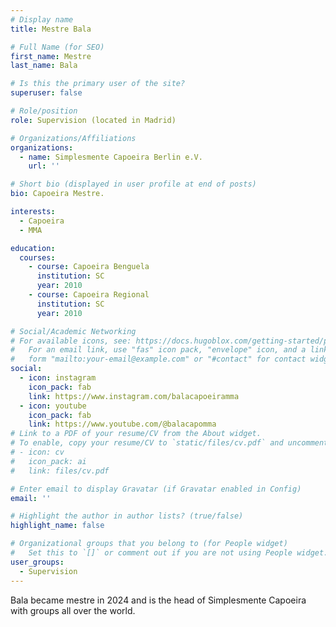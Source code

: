```yaml
---
# Display name
title: Mestre Bala 

# Full Name (for SEO)
first_name: Mestre  
last_name: Bala 

# Is this the primary user of the site?
superuser: false

# Role/position
role: Supervision (located in Madrid)

# Organizations/Affiliations
organizations:
  - name: Simplesmente Capoeira Berlin e.V. 
    url: ''

# Short bio (displayed in user profile at end of posts)
bio: Capoeira Mestre.

interests:
  - Capoeira
  - MMA

education:
  courses:
    - course: Capoeira Benguela
      institution: SC
      year: 2010
    - course: Capoeira Regional
      institution: SC
      year: 2010

# Social/Academic Networking
# For available icons, see: https://docs.hugoblox.com/getting-started/page-builder/#icons
#   For an email link, use "fas" icon pack, "envelope" icon, and a link in the
#   form "mailto:your-email@example.com" or "#contact" for contact widget.
social:
  - icon: instagram 
    icon_pack: fab
    link: https://www.instagram.com/balacapoeiramma 
  - icon: youtube 
    icon_pack: fab 
    link: https://www.youtube.com/@balacapomma 
# Link to a PDF of your resume/CV from the About widget.
# To enable, copy your resume/CV to `static/files/cv.pdf` and uncomment the lines below.
# - icon: cv
#   icon_pack: ai
#   link: files/cv.pdf

# Enter email to display Gravatar (if Gravatar enabled in Config)
email: ''

# Highlight the author in author lists? (true/false)
highlight_name: false

# Organizational groups that you belong to (for People widget)
#   Set this to `[]` or comment out if you are not using People widget.
user_groups:
  - Supervision 
---
```


Bala became mestre in 2024 and is the head of Simplesmente Capoeira with groups all over the world.